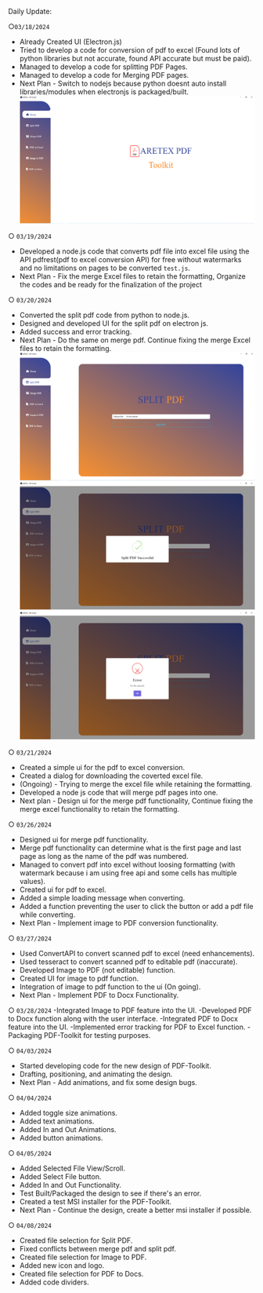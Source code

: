 Daily Update:

○`03/18/2024`
  - Already Created UI (Electron.js)
  - Tried to develop a code for conversion of pdf to excel 
    (Found lots of python libraries but not accurate, found API accurate but must be paid).
  - Managed to develop a code for splitting PDF Pages.
  - Managed to develop a code for Merging PDF pages.
  - Next Plan - Switch to nodejs because python doesnt auto install libraries/modules when electronjs is packaged/built.
    ![Alt text](https://github.com/KuroKami2023/PDF-Toolkit-latest/blob/main/update-images/home.png?raw=true)

○ `03/19/2024`
  - Developed a node.js code that converts pdf file into excel file using the API
    pdfrest(pdf to excel conversion API) for free without watermarks and no limitations
    on pages to be converted `test.js`.
  - Next Plan - Fix the merge Excel files to retain the formatting, Organize the codes and be ready for the finalization of the project
    
○ `03/20/2024`
  - Converted the split pdf code from python to node.js.
  - Designed and developed UI for the split pdf on electron js.
  - Added success and error tracking.
  - Next Plan - Do the same on merge pdf. Continue fixing the merge Excel files to retain the formatting.
  ![Alt text](https://github.com/KuroKami2023/PDF-Toolkit-latest/blob/main/update-images/split%20pdf.png?raw=true)
  ![Alt text](https://github.com/KuroKami2023/PDF-Toolkit-latest/blob/main/update-images/success%20tracking.png?raw=true)
  ![Alt text](https://github.com/KuroKami2023/PDF-Toolkit-latest/blob/main/update-images/error%20tracking.png?raw=true)

○ `03/21/2024`
  - Created a simple ui for the pdf to excel conversion.
  - Created a dialog for downloading the coverted excel file.
  - (Ongoing) - Trying to merge the excel file while retaining the formatting.
  - Developed a node js code that will merge pdf pages into one.
  - Next plan - Design ui for the merge pdf functionality, Continue fixing the merge excel functionality to retain the formatting.

○ `03/26/2024`
  - Designed ui for merge pdf functionality.
  - Merge pdf functionality can determine what is the first page and last page as long as the name of the pdf was numbered.
  - Managed to convert pdf into excel without loosing formatting (with watermark because i am using free api and some cells has multiple values).
  - Created ui for pdf to excel.
  - Added a simple loading message when converting.
  - Added a function preventing the user to click the button or add a pdf file while converting.
  - Next Plan - Implement image to PDF conversion functionality.

○ `03/27/2024`
  - Used ConvertAPI to convert scanned pdf to excel (need enhancements).
  - Used tesseract to convert scanned pdf to editable pdf (inaccurate).
  - Developed Image to PDF (not editable) function.
  - Created UI for image to pdf function.
  - Integration of image to pdf function to the ui (On going).
  - Next Plan - Implement PDF to Docx Functionality.
    
○ `03/28/2024`
  -Integrated Image to PDF feature into the UI.
  -Developed PDF to Docx function along with the user interface.
  -Integrated PDF to Docx feature into the UI.
  -Implemented error tracking for PDF to Excel function.
  -Packaging PDF-Toolkit for testing purposes.

○ `04/03/2024`
  - Started developing code for the new design of PDF-Toolkit.
  - Drafting, positioning, and animating the design.
  - Next Plan - Add animations, and fix some design bugs.

○ `04/04/2024`
  - Added toggle size animations.
  - Added text animations.
  - Added In and Out Animations.
  - Added button animations.
    
○ `04/05/2024`
  - Added Selected File View/Scroll.
  - Added Select File button.
  - Added In and Out Functionality.
  - Test Built/Packaged the design to see if there's an error.
  - Created a test MSI installer for the PDF-Toolkit.
  - Next Plan - Continue the design, create a better msi installer if possible.

○ `04/08/2024`
  - Created file selection for Split PDF.
  - Fixed conflicts between merge pdf and split pdf.
  - Created file selection for Image to PDF.
  - Added new icon and logo.
  - Created file selection for PDF to Docs.
  - Added code dividers. 
    
